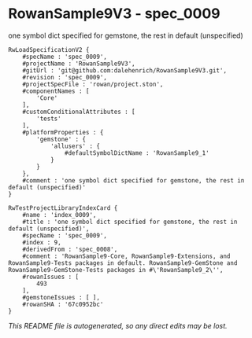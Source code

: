 # RowanSample9V3 - spec_0009
one symbol dict specified for gemstone, the rest in default (unspecified)
```
RwLoadSpecificationV2 {
	#specName : 'spec_0009',
	#projectName : 'RowanSample9V3',
	#gitUrl : 'git@github.com:dalehenrich/RowanSample9V3.git',
	#revision : 'spec_0009',
	#projectSpecFile : 'rowan/project.ston',
	#componentNames : [
		'Core'
	],
	#customConditionalAttributes : [
		'tests'
	],
	#platformProperties : {
		'gemstone' : {
			'allusers' : {
				#defaultSymbolDictName : 'RowanSample9_1'
			}
		}
	},
	#comment : 'one symbol dict specified for gemstone, the rest in default (unspecified)'
}

RwTestProjectLibraryIndexCard {
	#name : 'index_0009',
	#title : 'one symbol dict specified for gemstone, the rest in default (unspecified)',
	#specName : 'spec_0009',
	#index : 9,
	#derivedFrom : 'spec_0008',
	#comment : 'RowanSample9-Core, RowanSample9-Extensions, and RowanSample9-Tests packages in default. RowanSample9-GemStone and RowanSample9-GemStone-Tests packages in #\'RowanSample9_2\'',
	#rowanIssues : [
		493
	],
	#gemstoneIssues : [ ],
	#rowanSHA : '67c0952bc'
}
```

*This README file is autogenerated, so any direct edits may be lost.*
